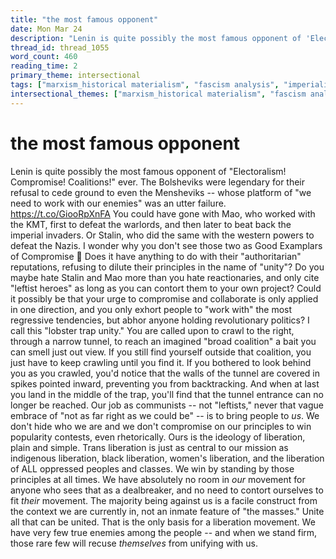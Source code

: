 ```yaml
---
title: "the most famous opponent"
date: Mon Mar 24
description: "Lenin is quite possibly the most famous opponent of 'Electoralism! Compromise! Coalitions!'"
thread_id: thread_1055
word_count: 460
reading_time: 2
primary_theme: intersectional
tags: ["marxism_historical materialism", "fascism analysis", "imperialism_colonialism", "cultural criticism", "covid_public health politics", "organizational theory"]
intersectional_themes: ["marxism_historical materialism", "fascism analysis", "imperialism_colonialism", "cultural criticism", "covid_public health politics", "organizational theory"]
---
```


# the most famous opponent

Lenin is quite possibly the most famous opponent of "Electoralism! Compromise! Coalitions!" ever. The Bolsheviks were legendary for their refusal to cede ground to even the Mensheviks -- whose platform of "we need to work with our enemies" was an utter failure. https://t.co/GiooRpXnFA You could have gone with Mao, who worked with the KMT, first to defeat the warlords, and then later to beat back the imperial invaders. Or Stalin, who did the same with the western powers to defeat the Nazis. I wonder why you don't see those two as Good Examplars of Compromise 🤔 Does it have anything to do with their "authoritarian" reputations, refusing to dilute their principles in the name of "unity"? Do you maybe hate Stalin and Mao more than you hate reactionaries, and only cite "leftist heroes" as long as you can contort them to your own project? Could it possibly be that your urge to compromise and collaborate is only applied in one direction, and you only exhort people to "work with" the most regressive tendencies, but abhor anyone holding revolutionary politics? I call this "lobster trap unity." You are called upon to crawl to the right, through a narrow tunnel, to reach an imagined "broad coalition" a bait you can smell just out view. If you still find yourself outside that coalition, you just have to keep crawling until you find it. If you bothered to look behind you as you crawled, you'd notice that the walls of the tunnel are covered in spikes pointed inward, preventing you from backtracking. And when at last you land in the middle of the trap, you'll find that the tunnel entrance can no longer be reached. Our job as communists -- not "leftists," never that vague embrace of "not as far right as we could be" -- is to bring people to *us*. We don't hide who we are and we don't compromise on our principles to win popularity contests, even rhetorically. Ours is the ideology of liberation, plain and simple. Trans liberation is just as central to our mission as indigenous liberation, black liberation, women's liberation, and the liberation of ALL oppressed peoples and classes. We win by standing by those principles at all times. We have absolutely no room in *our* movement for anyone who sees that as a dealbreaker, and no need to contort ourselves to fit *their* movement. The majority being against us is a facile construct from the context we are currently in, not an inmate feature of "the masses." Unite all that can be united. That is the only basis for a liberation movement. We have very few true enemies among the people -- and when we stand firm, those rare few will recuse *themselves* from unifying with us.